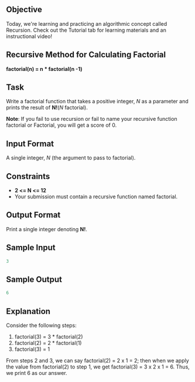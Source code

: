 ## Objective

Today, we're learning and practicing an algorithmic concept called Recursion. Check out the Tutorial tab for learning materials and an instructional video!

## Recursive Method for Calculating Factorial

**factorial(n) = n * factorial(n -1)**

## Task

Write a factorial function that takes a positive integer, *N* as a parameter and prints the result of **N!**(*N* factorial).

**Note**: If you fail to use recursion or fail to name your recursive function factorial or Factorial, you will get a score of 0.

## Input Format

A single integer, *N* (the argument to pass to factorial).

## Constraints

* **2 <= N <= 12**
* Your submission must contain a recursive function named factorial.

## Output Format

Print a single integer denoting **N!**.

## Sample Input

```c++
3
```

## Sample Output

```c++
6
```

## Explanation

Consider the following steps:

1. factorial(3) = 3 * factorial(2)
2. factorial(2) = 2 * factorial(1)
3. factorial(3) = 1

From steps 2 and 3, we can say factorial(2) = 2 x 1 = 2; then when we apply the value from factorial(2) to step 1, we get factorial(3) = 3 x 2 x 1 = 6. Thus, we print 6 as our answer.

